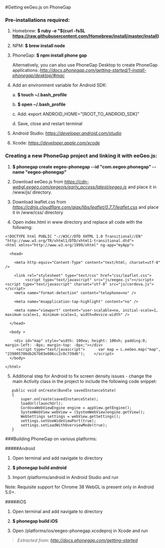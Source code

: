 #Getting eeGeo.js on PhoneGap


### Pre-installations required:

1. Homebrew:
**$ ruby -e "$(curl -fsSL https://raw.githubusercontent.com/Homebrew/install/master/install)**
 
2. NPM: 
**$ brew install node**

3. PhoneGap:
**$ npm install phone gap**

	Alternatively, you can also use PhoneGap Desktop to create PhoneGap applications: 
*http://docs.phonegap.com/getting-started/1-install-phonegap/desktop/#mac*

4. Add an environment variable for Android SDK:   

	a. **$ touch ~/.bash_profile**

	b. **$ open ~/.bash_profile**

	c. Add: export ANDROID_HOME="[ROOT_TO_ANDROID_SDK]"

	d. Save, close and restart terminal

5. Android Studio: 
*https://developer.android.com/studio*

6. Xcode: 
*https://developer.apple.com/xcode*

### Creating a new PhoneGap project and linking it with eeGeo.js:

1. **$ phonegap create eegeo-phonegap --id "com.eegeo.phonegap" --name "eegeo-phonegap"**


2. Download eeGeo.js from *https://cdn-webgl.eegeo.com/eegeojs/early_access/latest/eegeo.js* and place it in <PROJECT>/www/js/ directory.

3. Download leaflet.css from *https://cdnjs.cloudflare.com/ajax/libs/leaflet/0.7.7/leaflet.css* and place it in <PROJECT>/www/css/ directory

4. Open index.html in www directory and replace all code with the following:

````
<!DOCTYPE html PUBLIC "-//W3C//DTD XHTML 1.0 Transitional//EN" "http://www.w3.org/TR/xhtml1/DTD/xhtml1-transitional.dtd"> 
<html xmlns="http://www.w3.org/1999/xhtml" ng-app="myApp">
   
  <head>
         
    <meta http-equiv="Content-Type" content="text/html; charset=utf-8" />
         
    <link rel="stylesheet" type="text/css" href="css/leaflet.css">
         <script type="text/javascript" src="js/eegeo.js"></script>     <script type="text/javascript" charset="utf-8" src="js/cordova.js"></script>      
    <meta name="format-detection" content="telephone=no" />
         
    <meta name="msapplication-tap-highlight" content="no" />
         
    <meta name="viewport" content="user-scalable=no, initial-scale=1, maximum-scale=1, minimum-scale=1, width=device-width" />
       
  </head>
    
  <body >
      
    <div id="map" style="width: 100vw; height: 100vh; padding:0; margin-left: -8px; margin-top: -8px;"></div>
     <script type="text/javascript">      var map = L.eeGeo.map("map", "239805706db267b03e086cc2c0c739d6");    </script>  
  </body>
   
</html>
````

5. Additional step for Android to fix screen density issues - change the main Activity class in the project to include the following code snippet:

````@Override
   public void onCreate(Bundle savedInstanceState)
   {
       super.onCreate(savedInstanceState);
       loadUrl(launchUrl);
       CordovaWebViewEngine engine = appView.getEngine();
       SystemWebView webView = (SystemWebView)engine.getView();
       WebSettings settings = webView.getSettings();
       settings.setUseWideViewPort(true);
       settings.setLoadWithOverviewMode(true);
   }
   ````
   

###Building PhoneGap on various platforms:

#####Android
1. Open terminal and add navigate to <PROJECT> directory

2.  **$ phonegap build android**

3. Import <PROJECT>/platforms/android in Android Studio and run

Note: Requisite support for Chrome 38 WebGL is present only in Android 5.0+.
	
#####iOS
1. Open terminal and add navigate to <PROJECT> directory

2. **$ phonegap build iOS**

3. Open <PROJECT>/platforms/ios/eegeo-phonegap.xcodeproj in Xcode and run 




> *Extracted from: http://docs.phonegap.com/getting-started*
